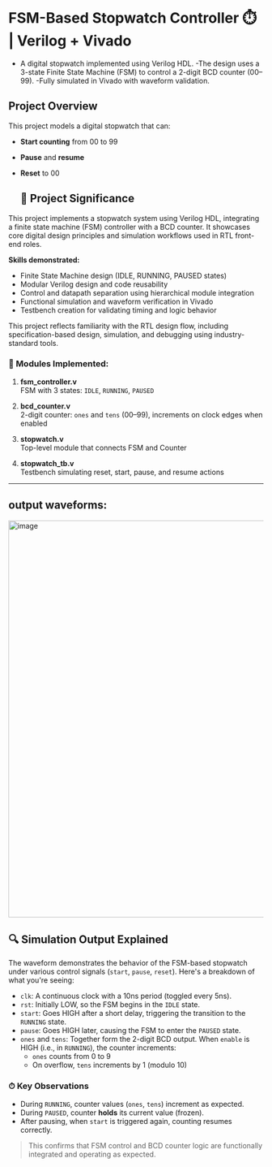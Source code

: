 # FSM-Based Stopwatch Controller ⏱️ | Verilog + Vivado

- A digital stopwatch implemented using Verilog HDL. 
-The design uses a 3-state Finite State Machine (FSM) to control a 2-digit BCD counter (00–99). 
-Fully simulated in Vivado with waveform validation.


##  Project Overview

This project models a digital stopwatch that can:
- **Start counting** from 00 to 99
- **Pause** and **resume**
- **Reset** to 00

  ## 🎯 Project Significance

This project implements a stopwatch system using Verilog HDL, integrating a finite state machine (FSM) controller with a BCD counter. It showcases core digital design principles and simulation workflows used in RTL front-end roles.

**Skills demonstrated:**
- Finite State Machine design (IDLE, RUNNING, PAUSED states)
- Modular Verilog design and code reusability
- Control and datapath separation using hierarchical module integration
- Functional simulation and waveform verification in Vivado
- Testbench creation for validating timing and logic behavior

This project reflects familiarity with the RTL design flow, including specification-based design, simulation, and debugging using industry-standard tools.


### 🧩 Modules Implemented:
1. **fsm_controller.v**  
   FSM with 3 states: `IDLE`, `RUNNING`, `PAUSED`

2. **bcd_counter.v**  
   2-digit counter: `ones` and `tens` (00–99), increments on clock edges when enabled

3. **stopwatch.v**  
   Top-level module that connects FSM and Counter

4. **stopwatch_tb.v**  
   Testbench simulating reset, start, pause, and resume actions

---


## output waveforms:
<img width="782" alt="image" src="https://github.com/user-attachments/assets/b04715c2-b26e-4434-9e52-2eac4caad4fd" />

## 🔍 Simulation Output Explained

The waveform demonstrates the behavior of the FSM-based stopwatch under various control signals (`start`, `pause`, `reset`). Here's a breakdown of what you're seeing:

- `clk`: A continuous clock with a 10ns period (toggled every 5ns).
- `rst`: Initially LOW, so the FSM begins in the `IDLE` state.
- `start`: Goes HIGH after a short delay, triggering the transition to the `RUNNING` state.
- `pause`: Goes HIGH later, causing the FSM to enter the `PAUSED` state.
- `ones` and `tens`: Together form the 2-digit BCD output. When `enable` is HIGH (i.e., in `RUNNING`), the counter increments:
  - `ones` counts from 0 to 9
  - On overflow, `tens` increments by 1 (modulo 10)

### ⏱ Key Observations
- During `RUNNING`, counter values (`ones`, `tens`) increment as expected.
- During `PAUSED`, counter **holds** its current value (frozen).
- After pausing, when `start` is triggered again, counting resumes correctly.

> This confirms that FSM control and BCD counter logic are functionally integrated and operating as expected.


